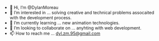 - 👋 Hi, I’m @DylanMoreau
- 👀 I’m interested in ... solving creative and technical problems assocaited with the development process.
- 🌱 I’m currently learning ... new animation technologies.
- 💞️ I’m looking to collaborate on ... anyhting with web development.
- 📫 How to reach me ... dyl.zm.95@gmail.com

<!---
DylanMoreau/DylanMoreau is a ✨ special ✨ repository because its `README.md` (this file) appears on your GitHub profile.
You can click the Preview link to take a look at your changes.
--->

